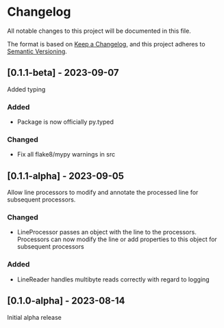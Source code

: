 # Changelog

All notable changes to this project will be documented in this file.

The format is based on [Keep a Changelog](https://keepachangelog.com/en/1.0.0/),
and this project adheres to [Semantic Versioning](https://semver.org/spec/v2.0.0.html).

## [0.1.1-beta] - 2023-09-07
Added typing
### Added
 - Package is now officially py.typed
### Changed
 - Fix all flake8/mypy warnings in src
## [0.1.1-alpha] - 2023-09-05

Allow line processors to modify and annotate the processed line for subsequent processors.

### Changed
 - LineProcessor passes an object with the line to the processors.
 Processors can now modify the line or add properties to this object for subsequent processors

### Added
 - LineReader handles multibyte reads correctly with regard to logging

## [0.1.0-alpha] - 2023-08-14

Initial alpha release